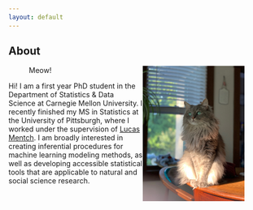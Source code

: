 ```yaml
---
layout: default
---
```


## About

<figure>
    <img src='IMG_0487.jpeg' alt='missing' width='200' align = 'right' title='This is my cat!' />
    <figcaption>Meow!</figcaption> 
</figure>

Hi! I am a first year PhD student in the Department of Statistics & Data Science at Carnegie Mellon University. I recently finished my MS in Statistics at the University of Pittsburgh, where I worked under the supervision of [Lucas Mentch](lucasmentch.com). I am broadly interested in creating inferential procedures for machine learning modeling methods, as well as developing accessible statistical tools that are applicable to natural and social science research. 